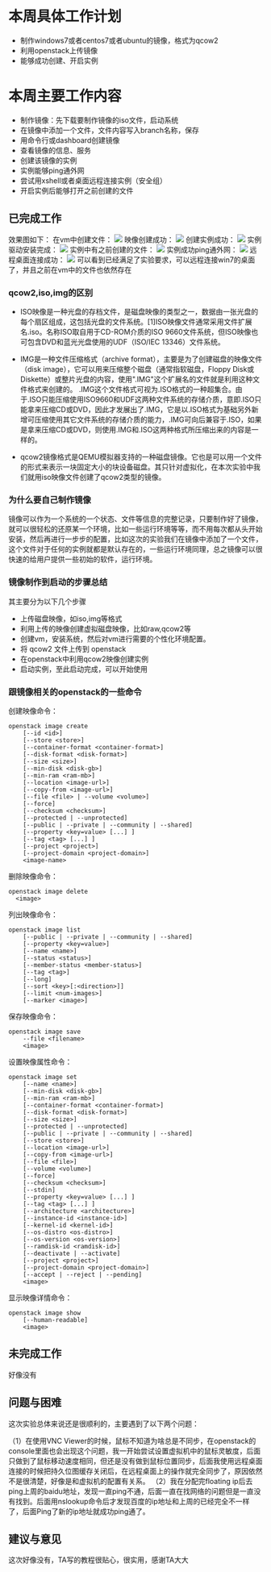 # 本周具体工作计划
+ 制作windows7或者centos7或者ubuntu的镜像，格式为qcow2
+ 利用openstack上传镜像
+ 能够成功创建、开启实例

# 本周主要工作内容
+ 制作镜像：先下载要制作镜像的iso文件，启动系统
+ 在镜像中添加一个文件，文件内容写入branch名称，保存
+ 用命令行或dashboard创建镜像
+ 查看镜像的信息、服务
+ 创建该镜像的实例
+ 实例能够ping通外网
+ 尝试用xshell或者桌面远程连接实例（安全组）
+ 开启实例后能够打开之前创建的文件

## 已完成工作
效果图如下：
在vm中创建文件：
![](https://raw.githubusercontent.com/2019cloudcomputingpractices/CloudComputingCourse/16340147-%E5%88%98%E6%81%92%E4%BC%9F/task3/image/6.png)
映像创建成功：
![](https://raw.githubusercontent.com/2019cloudcomputingpractices/CloudComputingCourse/16340147-%E5%88%98%E6%81%92%E4%BC%9F/task3/image/4.png)
创建实例成功：
![](https://raw.githubusercontent.com/2019cloudcomputingpractices/CloudComputingCourse/16340147-%E5%88%98%E6%81%92%E4%BC%9F/task3/image/3.png)
实例驱动安装完成：
![](https://raw.githubusercontent.com/2019cloudcomputingpractices/CloudComputingCourse/16340147-%E5%88%98%E6%81%92%E4%BC%9F/task3/image/1.png)
实例中有之前创建的文件：
![](https://raw.githubusercontent.com/2019cloudcomputingpractices/CloudComputingCourse/16340147-%E5%88%98%E6%81%92%E4%BC%9F/task3/image/2.png)
实例成功ping通外网：
![](https://raw.githubusercontent.com/2019cloudcomputingpractices/CloudComputingCourse/16340147-%E5%88%98%E6%81%92%E4%BC%9F/task3/image/5.png)
远程桌面连接成功：
![](https://raw.githubusercontent.com/2019cloudcomputingpractices/CloudComputingCourse/16340147-%E5%88%98%E6%81%92%E4%BC%9F/task3/image/7.png)
可以看到已经满足了实验要求，可以远程连接win7的桌面了，并且之前在vm中的文件也依然存在

### qcow2,iso,img的区别
+ ISO映像是一种光盘的存档文件，是磁盘映像的类型之一，数据由一张光盘的每个扇区组成，这包括光盘的文件系统。[1]ISO映像文件通常采用文件扩展名.iso。名称ISO取自用于CD-ROM介质的ISO 9660文件系统，但ISO映像也可包含DVD和蓝光光盘使用的UDF（ISO/IEC 13346）文件系统。

+ IMG是一种文件压缩格式（archive format），主要是为了创建磁盘的映像文件（disk image），它可以用来压缩整个磁盘（通常指软磁盘，Floppy Disk或Diskette）或整片光盘的内容，使用".IMG"这个扩展名的文件就是利用这种文件格式来创建的。
.IMG这个文件格式可视为.ISO格式的一种超集合。由于.ISO只能压缩使用ISO9660和UDF这两种文件系统的存储介质，意即.ISO只能拿来压缩CD或DVD，因此才发展出了.IMG，它是以.ISO格式为基础另外新增可压缩使用其它文件系统的存储介质的能力，.IMG可向后兼容于.ISO，如果是拿来压缩CD或DVD，则使用.IMG和.ISO这两种格式所压缩出来的内容是一样的。

+ qcow2镜像格式是QEMU模拟器支持的一种磁盘镜像。它也是可以用一个文件的形式来表示一块固定大小的块设备磁盘。其只针对虚拟化，在本次实验中我们就用iso映像文件创建了qcow2类型的镜像。

### 为什么要自己制作镜像
镜像可以作为一个系统的一个状态、文件等信息的完整记录，只要制作好了镜像，就可以很轻松的还原某一个环境，比如一些运行环境等等，而不用每次都从头开始安装，然后再进行一步步的配置，比如这次的实验我们在镜像中添加了一个文件，这个文件对于任何的实例就都是默认存在的，一些运行环境同理，总之镜像可以很快速的给用户提供一些初始的软件，运行环境。

### 镜像制作到启动的步骤总结
其主要分为以下几个步骤
+ 上传磁盘映像，如iso,img等格式
+ 利用上传的映像创建虚拟磁盘映像，比如raw,qcow2等
+ 创建vm，安装系统，然后对vm进行需要的个性化环境配置。
+ 将 qcow2 文件上传到 openstack
+ 在openstack中利用qcow2映像创建实例
+ 启动实例，至此启动完成，可以开始使用

### 跟镜像相关的openstack的一些命令
创建映像命令：
```
openstack image create
    [--id <id>]
    [--store <store>]
    [--container-format <container-format>]
    [--disk-format <disk-format>]
    [--size <size>]
    [--min-disk <disk-gb>]
    [--min-ram <ram-mb>]
    [--location <image-url>]
    [--copy-from <image-url>]
    [--file <file> | --volume <volume>]
    [--force]
    [--checksum <checksum>]
    [--protected | --unprotected]
    [--public | --private | --community | --shared]
    [--property <key=value> [...] ]
    [--tag <tag> [...] ]
    [--project <project>]
    [--project-domain <project-domain>]
    <image-name>
```
删除映像命令：
```
openstack image delete
  <image>
```
列出映像命令：
```
openstack image list
    [--public | --private | --community | --shared]
    [--property <key=value>]
    [--name <name>]
    [--status <status>]
    [--member-status <member-status>]
    [--tag <tag>]
    [--long]
    [--sort <key>[:<direction>]]
    [--limit <num-images>]
    [--marker <image>]
```
保存映像命令：
```
openstack image save
    --file <filename>
    <image>
```
设置映像属性命令：
```
openstack image set
    [--name <name>]
    [--min-disk <disk-gb>]
    [--min-ram <ram-mb>]
    [--container-format <container-format>]
    [--disk-format <disk-format>]
    [--size <size>]
    [--protected | --unprotected]
    [--public | --private | --community | --shared]
    [--store <store>]
    [--location <image-url>]
    [--copy-from <image-url>]
    [--file <file>]
    [--volume <volume>]
    [--force]
    [--checksum <checksum>]
    [--stdin]
    [--property <key=value> [...] ]
    [--tag <tag> [...] ]
    [--architecture <architecture>]
    [--instance-id <instance-id>]
    [--kernel-id <kernel-id>]
    [--os-distro <os-distro>]
    [--os-version <os-version>]
    [--ramdisk-id <ramdisk-id>]
    [--deactivate | --activate]
    [--project <project>]
    [--project-domain <project-domain>]
    [--accept | --reject | --pending]
    <image>
```
显示映像详情命令：
```
openstack image show
    [--human-readable]
    <image>
```
## 未完成工作
好像没有
## 问题与困难
这次实验总体来说还是很顺利的，主要遇到了以下两个问题：

（1）在使用VNC Viewer的时候，鼠标不知道为啥总是不同步，在openstack的console里面也会出现这个问题，我一开始尝试设置虚拟机中的鼠标灵敏度，后面只做到了鼠标移动速度相同，但还是没有做到鼠标位置同步，后面我使用远程桌面连接的时候把持久位图缓存关闭后，在远程桌面上的操作就完全同步了，原因依然不是很清楚，好像是和虚拟机的配置有关系。
（2）我在分配完floating ip后去ping上周的baidu地址，发现一直ping不通，后面一直在找网络的问题但是一直没有找到。后面用nslookup命令后才发现百度的ip地址和上周的已经完全不一样了，后面Ping了新的ip地址就成功ping通了。
## 建议与意见
这次好像没有，TA写的教程很贴心，很实用，感谢TA大大